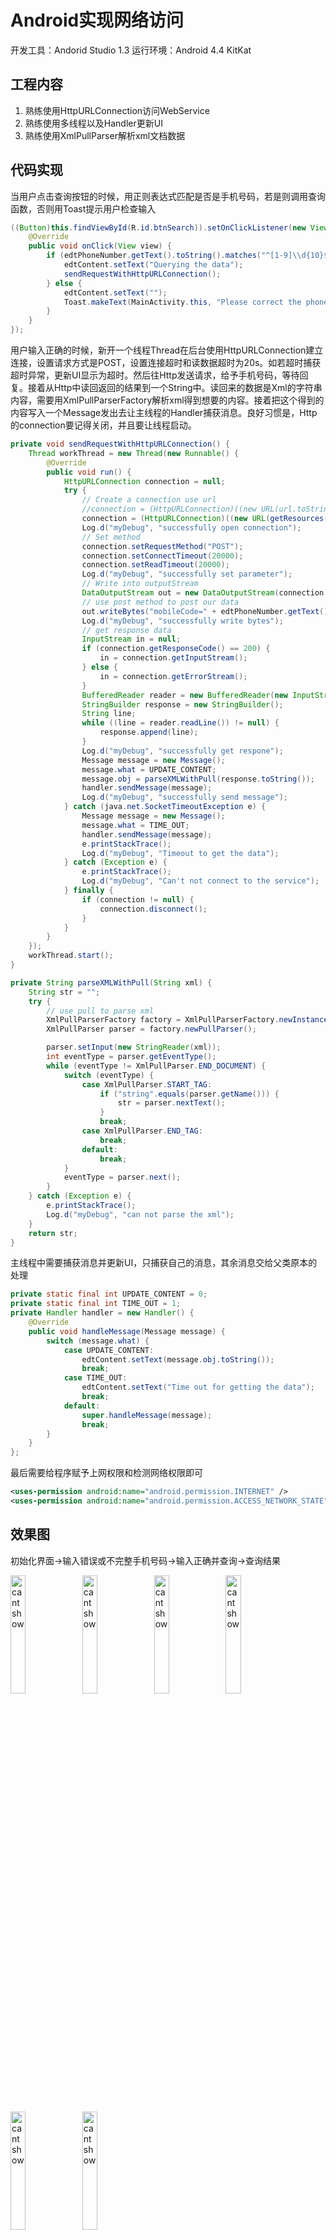 # Android实现网络访问

开发工具：Andorid Studio 1.3
运行环境：Android 4.4 KitKat

## 工程内容

1)	 熟练使用HttpURLConnection访问WebService
2)	 熟练使用多线程以及Handler更新UI
3)	 熟练使用XmlPullParser解析xml文档数据

## 代码实现

当用户点击查询按钮的时候，用正则表达式匹配是否是手机号码，若是则调用查询函数，否则用Toast提示用户检查输入

```java
((Button)this.findViewById(R.id.btnSearch)).setOnClickListener(new View.OnClickListener() {
    @Override
    public void onClick(View view) {
        if (edtPhoneNumber.getText().toString().matches("^[1-9]\\d{10}$")) {
            edtContent.setText("Querying the data");
            sendRequestWithHttpURLConnection();
        } else {
            edtContent.setText("");
            Toast.makeText(MainActivity.this, "Please correct the phone number", Toast.LENGTH_SHORT).show();
        }
    }
});
```

用户输入正确的时候，新开一个线程Thread在后台使用HttpURLConnection建立连接，设置请求方式是POST，设置连接超时和读数据超时为20s。如若超时捕获超时异常，更新UI显示为超时。然后往Http发送请求，给予手机号码，等待回复。接着从Http中读回返回的结果到一个String中。读回来的数据是Xml的字符串内容，需要用XmlPullParserFactory解析xml得到想要的内容。接着把这个得到的内容写入一个Message发出去让主线程的Handler捕获消息。良好习惯是，Http的connection要记得关闭，并且要让线程启动。

```java
private void sendRequestWithHttpURLConnection() {
    Thread workThread = new Thread(new Runnable() {
        @Override
        public void run() {
            HttpURLConnection connection = null;
            try {
                // Create a connection use url
                //connection = (HttpURLConnection)((new URL(url.toString()).openConnection()));
                connection = (HttpURLConnection)((new URL(getResources().getString(R.string.webService)).openConnection()));
                Log.d("myDebug", "successfully open connection");
                // Set method
                connection.setRequestMethod("POST");
                connection.setConnectTimeout(20000);
                connection.setReadTimeout(20000);
                Log.d("myDebug", "successfully set parameter");
                // Write into outputStream
                DataOutputStream out = new DataOutputStream(connection.getOutputStream());
                // use post method to post our data
                out.writeBytes("mobileCode=" + edtPhoneNumber.getText().toString() + "&userID=");
                Log.d("myDebug", "successfully write bytes");
                // get response data
                InputStream in = null;
                if (connection.getResponseCode() == 200) {
                    in = connection.getInputStream();
                } else {
                    in = connection.getErrorStream();
                }
                BufferedReader reader = new BufferedReader(new InputStreamReader(in));
                StringBuilder response = new StringBuilder();
                String line;
                while ((line = reader.readLine()) != null) {
                    response.append(line);
                }
                Log.d("myDebug", "successfully get respone");
                Message message = new Message();
                message.what = UPDATE_CONTENT;
                message.obj = parseXMLWithPull(response.toString());
                handler.sendMessage(message);
                Log.d("myDebug", "successfully send message");
            } catch (java.net.SocketTimeoutException e) {
                Message message = new Message();
                message.what = TIME_OUT;
                handler.sendMessage(message);
                e.printStackTrace();
                Log.d("myDebug", "Timeout to get the data");
            } catch (Exception e) {
                e.printStackTrace();
                Log.d("myDebug", "Can't not connect to the service");
            } finally {
                if (connection != null) {
                    connection.disconnect();
                }
            }
        }
    });
    workThread.start();
}

private String parseXMLWithPull(String xml) {
    String str = "";
    try {
        // use pull to parse xml
        XmlPullParserFactory factory = XmlPullParserFactory.newInstance();
        XmlPullParser parser = factory.newPullParser();

        parser.setInput(new StringReader(xml));
        int eventType = parser.getEventType();
        while (eventType != XmlPullParser.END_DOCUMENT) {
            switch (eventType) {
                case XmlPullParser.START_TAG:
                    if ("string".equals(parser.getName())) {
                        str = parser.nextText();
                    }
                    break;
                case XmlPullParser.END_TAG:
                    break;
                default:
                    break;
            }
            eventType = parser.next();
        }
    } catch (Exception e) {
        e.printStackTrace();
        Log.d("myDebug", "can not parse the xml");
    }
    return str;
}
```

主线程中需要捕获消息并更新UI，只捕获自己的消息，其余消息交给父类原本的处理

```java
private static final int UPDATE_CONTENT = 0;
private static final int TIME_OUT = 1;
private Handler handler = new Handler() {
    @Override
    public void handleMessage(Message message) {
        switch (message.what) {
            case UPDATE_CONTENT:
                edtContent.setText(message.obj.toString());
                break;
            case TIME_OUT:
                edtContent.setText("Time out for getting the data");
                break;
            default:
                super.handleMessage(message);
                break;
        }
    }
};
```

最后需要给程序赋予上网权限和检测网络权限即可

```xml
<uses-permission android:name="android.permission.INTERNET" />
<uses-permission android:name="android.permission.ACCESS_NETWORK_STATE" />
```

## 效果图

初始化界面->输入错误或不完整手机号码->输入正确并查询->查询结果

<img src="http://images2015.cnblogs.com/blog/701997/201602/701997-20160202150909850-48390256.png" alt="cant show" style="display: inline-block; width: 22%; " /> <img src="http://images2015.cnblogs.com/blog/701997/201602/701997-20160202150905647-27911751.png" alt="cant show" style="display: inline-block; width: 22%; " /> <img src="http://images2015.cnblogs.com/blog/701997/201602/701997-20160202150918163-1208959184.png" alt="cant show" style="display: inline-block; width: 22%; " /> <img src="http://images2015.cnblogs.com/blog/701997/201602/701997-20160202150913554-1400418952.png" alt="cant show" style="display: inline-block; width: 22%; " />
<img src="http://images2015.cnblogs.com/blog/701997/201602/701997-20160202150857804-1737490091.png" alt="cant show" style="display: inline-block; width: 22%; " /> <img src="http://images2015.cnblogs.com/blog/701997/201602/701997-20160202150901944-1400549402.png" alt="cant show" style="display: inline-block; width: 22%; " />

## 一些总结

这个实验中最大的问题就在于免费的东西有使用次数限制，根据网站的说法是24小时内容不超过100次。
然后跟踪Http的进度使用Log方法来调试程序比较快。
对于有些超时的情况，我选择了捕获这个超时异常来更新UI，否则子线程超时后什么内容也没有显示不太符合正常情况。

**实际上，在http请求中，直接使用主进程请求数据也是没问题的，为什么android非要使用子线程进行http请求呢？**
答：Http请求并不能即时出结果，需要有时间等待，如果在主线程请求数据，那么请求的时候整个程序就会停留在请求的状态，界面卡住不动，因此使用子线程来做这件事比较合适。

**为什么不在子线程中直接修改UI，而是需要通过Handler来实现消息的传递，如果直接修改UI会出现什么问题？**
答：如果多个子线程同时修改一个UI，那个程序会出现未知的错误。因此每个子线程发送各自的消息，让主线程在消息队列中按到达顺序依次处理消息，是最好的办法。


## 工程下载

传送门：[下载](http://pan.baidu.com/s/1dEoEVgl)